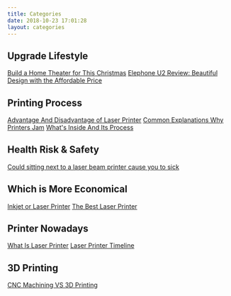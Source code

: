 ```yaml
---
title: Categories
date: 2018-10-23 17:01:28
layout: categories
---
```


## Upgrade Lifestyle
<a href="/build-a-home-theater-for-this-christmas.html">Build a Home Theater for This Christmas</a>
<a href="/elephone-u2-review-beautiful-design-with-the-affordable-price.html">Elephone U2 Review: Beautiful Design with the Affordable Price</a>

## Printing Process

<a href="/advantage-and-disadvantage-of-laser-printer.html">Advantage And Disadvantage of Laser Printer</a>
<a href="/common-explanations-why-printers-jam.html">Common Explanations Why Printers Jam</a>
<a href="/what's-inside-and-its-process.html">What's Inside And Its Process</a>

## Health Risk & Safety

<a href="/could-sitting-next-to-a-laser-beam-printer-cause-you-to-sick.html">Could sitting next to a laser beam printer cause you to sick</a>

## Which is More Economical

<a href="/inkjet-or-laser-printer.html">Inkjet or Laser Printer</a>
<a href="/the-best-laser-printer.html">The Best Laser Printer</a>

## Printer Nowadays

<a href="/what-is-laser-printer.html">What Is Laser Printer</a>
<a href="/laser-printer-timeline.html">Laser Printer Timeline</a>

## 3D Printing

<a href="/cnc-machining-vs-3d-printing.html">CNC Machining VS 3D Printing</a>

